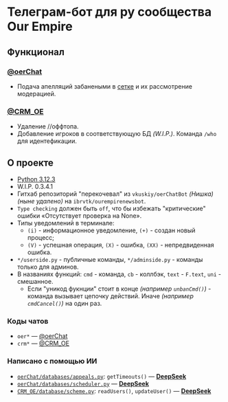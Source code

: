 # Телеграм-бот для ру сообщества Our Empire

## Функционал

### [@oerChat](https://t.me/oerChat)

* Подача апелляций забанеными в [сетке](https://blog.ourempire.ru/chats) и их рассмотрение модерацией.

### [@CRM_OE](https://t.me/CRM_OE)

* Удаление //оффтопа.
* Добавление игроков в соответствующую БД _(W.I.P.)_. Команда `/who` для идентефикации.

## О проекте

* [Python 3.12.3](https://www.python.org/downloads/release/python-3123)
* W.I.P. 0.3.4.1
* Гитхаб репозиторий "перекочевал" из `vkuskiy/oerChatBot` _(Нишка)_ _(ныне удалено)_ на `ibrvtk/ourempirenewsbot`.
* `Type checking` должен быть `off`, что бы избежать "критические" ошибки «Отсутствует проверка на None».
* Типы уведомлений в терминале:
  * `(i)` - информационное уведомление, `(+)` - создан новый процесс;
  * `(V)` - успешная операция, `(X)` - ошибка, `(XX)` - непредвиденная ошибка.
* `*/userside.py` - публичные команды, `*/adminside.py` - команды только для админов.
* В названиях функций: `cmd` - команда, `cb` - коллбэк, `text` - `F.text`, `uni` - смешанное.
  * Eсли "уникод фукнции" стоит в конце _(например `unbanCmd()`)_ - команда вызывает цепочку действий. Иначе _(например `cmdCancel()`)_ на один раз.

### Коды чатов

* `oer*` — [@oerChat](https://t.me/oerChat)
* `crm*` — [@CRM_OE](https://t.me/CRM_OE)

### Написано с помощью ИИ

* [`oerChat/databases/appeals.py`](src/oerChat/databases/appeals.py): `getTimeouts()` — [**DeepSeek**](https://www.deepseek.com)
* [`oerChat/databases/scheduler.py`](src/oerChat/databases/scheduler.py) — [**DeepSeek**](https://www.deepseek.com)
* [`CRM_OE/database/scheme.py`](src/CRM_OE/database/scheme.py): `readUsers()`, `updateUser()` — [**DeepSeek**](https://www.deepseek.com)